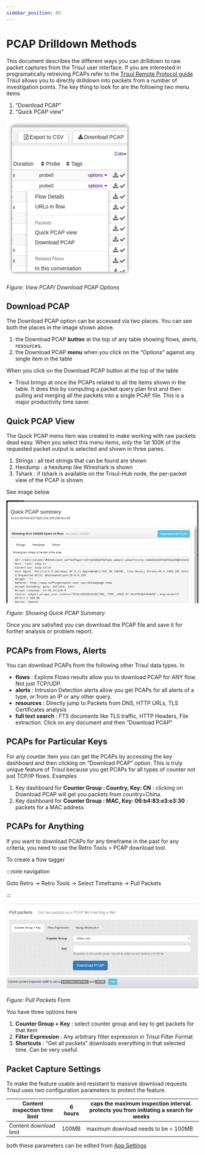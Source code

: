 ```yaml
---
sidebar_position: 05
---
```


# PCAP Drilldown Methods

This document describes the different ways you can drilldown to raw 
packet captures from the Trisul user interface. If you are interested in
 programatically retreiving PCAPs refer to the [Trisul Remote Protocol guide](/docs/trp/) Trisul allows you to directly drilldown into packets from a number of 
investigation points. The key thing to look for are the following two 
menu items

1. “Download PCAP”
2. “Quick PCAP view”

![](images/pcapmenu2.png)

*Figure: View PCAP/ Download PCAP Options*

## Download PCAP

The Download PCAP option can be accessed via two places. You can see both the places in the image shown above.

1. the Download PCAP **button** at the top of any table showing flows, alerts, resources.
2. the Download PCAP **menu** when you click on the “Options” against any single item in the table

When you click on the Download PCAP button at the top of the table

- Trisul brings at once the PCAPs related to all the items shown in 
  the table. It does this by computing a packet query plan first and then 
  pulling and merging all the packets into a single PCAP file. This is a major productivity time saver.

## Quick PCAP View

The Quick PCAP menu item was created to 
make working with raw packets dead easy. When you select this menu 
items, only the 1st 100K of the requested packet output is selected and 
shown in three panes.

1. Strings : all text strings that can be found are shown
2. Hexdump : a hexdump like Wireshark is shown
3. Tshark : if tshark is available on the Trisul-Hub node, the per-packet view of the PCAP is shown

See image below

![](images/quickpcap.png)

*Figure:  Showing Quick PCAP Summary*

Once you are satisfied you can download the PCAP file and save it for further analysis or problem report.

## PCAPs from Flows, Alerts

 You can download PCAPs from the following other Trisul data types. In

- **flows** : Explore Flows results allow you to download PCAP for ANY flow. Not just TCP/UDP.
- **alerts** : Intrusion Detection alerts allow you get PCAPs for all alerts of a type, or from an IP or any other query.
- **resources** : Directly jump to Packets from DNS, HTTP URLs, TLS Certificates analysis
- **full text search** : FTS documents like TLS traffic, HTTP Headers, File extraction. Click on any document and then “Download PCAP”

## PCAPs for Particular Keys

For any counter item you can get the PCAPs by accessing the key dashboard and then clicking on “Download PCAP” option. This is truly unique feature of Trisul because you get PCAPs for all types of counter not just TCP/IP flows. Examples

1. Key dashboard for **Counter Group : Country, Key: CN** : clicking on Download PCAP will get you packets from country=China.
2. Key dashboard for **Counter Group : MAC, Key: 06:b4:83:e3:e3:30** : packets for a MAC address

## PCAPs for Anything

If you want to download PCAPs for any timeframe in the past for any criteria, you need to use the Retro Tools > PCAP download tool.

To create a flow tagger

:::note navigation

Goto Retro → Retro Tools → Select Timeframe → Pull Packets

:::

![](images/pcaplimits.png)

*Figure: Pull Packets Form*

You have three options here

1. **Counter Group + Key** : select counter group and key to get packets for that item
2. **Filter Expression** : Any arbitrary filter expression in Trisul Filter Format
3. **Shortcuts** : “Get all packets” downloads everything in that selected time. Can be very useful.

## Packet Capture Settings

To make the feature usable and resistant to massive download requests
 Trisul uses two configuration parameters to protect the feature.

| Content inspection time limit | 6 hours | caps the maximum inspection interval. protects you from initiating a search for weeks |
| ----------------------------- | ------- | ------------------------------------------------------------------------------------- |
| Content download limit        | 100MB   | maximum download needs to be < 100MB                                                  |

both these parameters can be edited from [App Settings](/docs/ug/webadmin/web_options)
